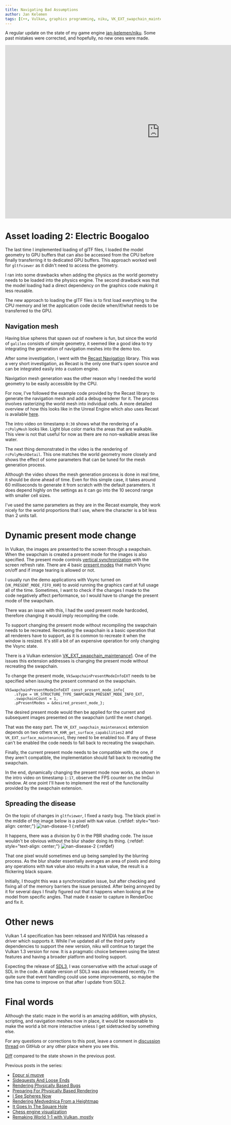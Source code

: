 ```yaml
---
title: Navigating Bad Assumptions
author: Jan Kelemen
tags: [C++, Vulkan, graphics programming, niku, VK_EXT_swapchain_maintenance1]
---
```


A regular update on the state of my game engine [jan-kelemen/niku](https://github.com/jan-kelemen/niku).
Some past mistakes were corrected, and hopefully, no new ones were made.

<iframe width="1000" height="562" src="https://www.youtube.com/embed/fWpssvL9gOc" title="niku - Navigating Bad Assumptions" frameborder="0" allow="accelerometer; autoplay; clipboard-write; encrypted-media; gyroscope; picture-in-picture; web-share" referrerpolicy="strict-origin-when-cross-origin" allowfullscreen></iframe>

# Asset loading 2: Electric Boogaloo
The last time I implemented loading of glTF files, I loaded the model geometry to GPU buffers that can also be accessed from the CPU before finally transferring it to dedicated GPU buffers.
This approach worked well for `gltfviewer` as it didn't need to access the geometry. 

I ran into some drawbacks when adding the physics as the world geometry needs to be loaded into the physics engine.
The second drawback was that the model loading had a direct dependency on the graphics code making it less reusable.

The new approach to loading the glTF files is to first load everything to the CPU memory and let the application code decide when/if/what needs to be transferred to the GPU.

## Navigation mesh
Having blue spheres that spawn out of nowhere is fun, but since the world of `galileo` consists of simple geometry, it seemed like a good idea to try integrating the generation of navigation meshes into the demo too.

After some investigation, I went with the [Recast Navigation](https://recastnav.com) library.
This was a very short investigation, as Recast is the only one that's open source and can be integrated easily into a custom engine.

Navigation mesh generation was the other reason why I needed the world geometry to be easily accessible by the CPU.

For now, I've followed the example code provided by the Recast library to generate the navigation mesh and add a debug renderer for it.
The process involves rasterizing the world mesh into individual cells. 
A more detailed overview of how this looks like in the Unreal Engine which also uses Recast is available [here](https://www.unrealdoc.com/p/navigation-mesh).

The intro video on timestamp `0:30` shows what the rendering of a `rcPolyMesh` looks like. 
Light blue color marks the areas that are walkable. This view is not that useful for now as there are no non-walkable areas like water.

The next thing demonstrated in the video is the rendering of `rcPolyMeshDetail`. 
This one matches the world geometry more closely and shows the effect of some parameters that can be tuned for the mesh generation process.

Although the video shows the mesh generation process is done in real time, it should be done ahead of time.
Even for this simple case, it takes around 60 milliseconds to generate it from scratch with the default parameters. 
It does depend highly on the settings as it can go into the 10 second range with smaller cell sizes.

I've used the same parameters as they are in the Recast example, they work nicely for the world proportions that I use, where the character is a bit less than 2 units tall.

# Dynamic present mode change
In Vulkan, the images are presented to the screen through a swapchain. 
When the swapchain is created a present mode for the images is also specified. 
The present mode controls [vertical synchronization](https://en.wikipedia.org/wiki/Screen_tearing#Vertical_synchronization) with the screen refresh rate.
There are 4 basic [present modes](https://registry.khronos.org/vulkan/specs/latest/man/html/VkPresentModeKHR.html) that match Vsync on/off and if image tearing is allowed or not. 

I usually run the demo applications with Vsync turned on (`VK_PRESENT_MODE_FIFO_KHR`) to avoid running the graphics card at full usage all of the time.
Sometimes, I want to check if the changes I made to the code negatively affect performance, so I would have to change the present mode of the swapchain.

There was an issue with this, I had the used present mode hardcoded, therefore changing it would imply recompiling the code.

To support changing the present mode without recompiling the swapchain needs to be recreated.
Recreating the swapchain is a basic operation that all renderers have to support, as it is common to recreate it when the window is resized.
It's still a bit of an expensive operation for only changing the Vsync state.

There is a Vulkan extension [VK_EXT_swapchain_maintenance1](https://docs.vulkan.org/features/latest/features/proposals/VK_EXT_swapchain_maintenance1.html).
One of the issues this extension addresses is changing the present mode without recreating the swapchain.

To change the present mode, `VkSwapchainPresentModeInfoEXT` needs to be specified when issuing the present command on the swapchain.
```
VkSwapchainPresentModeInfoEXT const present_mode_info{
    .sType = VK_STRUCTURE_TYPE_SWAPCHAIN_PRESENT_MODE_INFO_EXT,
    .swapchainCount = 1,
    .pPresentModes = &desired_present_mode_};
```
The desired present mode would then be applied for the current and subsequent images presented on the swapchain (until the next change).

That was the easy part. The `VK_EXT_swapchain_maintenance1` extension depends on two others `VK_KHR_get_surface_capabilities2` and `VK_EXT_surface_maintenance1`, they need to be enabled too.
If any of these can't be enabled the code needs to fall back to recreating the swapchain.

Finally, the current present mode needs to be compatible with the one, if they aren't compatible, the implementation should fall back to recreating the swapchain.

In the end, dynamically changing the present mode now works, as shown in the intro video on timestamp `1:17`, observe the FPS counter on the ImGui window.
At one point I'll have to implement the rest of the functionality provided by the swapchain extension.

## Spreading the disease
On the topic of changes in `gltfviewer`, I fixed a nasty bug. The black pixel in the middle of the image below is a pixel with `NaN` value.
{:refdef: style="text-align: center;"}
![nan-disease-1](/assets/posts/20250207/2025-02-07-disease1.jpeg)
{:refdef}

It happens, there was a division by 0 in the PBR shading code. The issue wouldn't be obvious without the blur shader doing its thing.
{:refdef: style="text-align: center;"}
![nan-disease-2](/assets/posts/20250207/2025-02-07-disease2.jpeg)
{:refdef}

That one pixel would sometimes end up being sampled by the blurring process. 
As the blur shader essentially averages an area of pixels and doing any operations with `NaN` value also results in a `NaN` value, the result is a flickering black square.

Initially, I thought this was a synchronization issue, but after checking and fixing all of the memory barriers the issue persisted.
After being annoyed by it for several days I finally figured out that it happens when looking at the model from specific angles.
That made it easier to capture in RenderDoc and fix it. 

# Other news
Vulkan 1.4 specification has been released and NVIDIA has released a driver which supports it. 
While I've updated all of the third party dependencies to support the new version, niku will continue to target the Vulkan 1.3 version for now.
It is a pragmatic choice between using the latest features and having a broader platform and tooling support. 

Expecting the release of [SDL3](https://www.libsdl.org/index.php), I was conservative with the actual usage of SDL in the code.
A stable version of SDL3 was also released recently.
I'm quite sure that event handling could use some improvements, so maybe the time has come to improve on that after I update from SDL2.

# Final words
Although the static maze in the world is an amazing addition, with physics, scripting, and navigation meshes now in place,
it would be reasonable to make the world a bit more interactive unless I get sidetracked by something else.

For any questions or corrections to this post, leave a comment in [discussion thread](https://github.com/jan-kelemen/niku/discussions/1) on GitHub or any other place where you see this.

[Diff](https://github.com/jan-kelemen/niku/compare/760b7e6231d363328396b3eeb9a3562b8041ad60...28c9c89b7b7dece34280d0a6b9181f38ce68f265) compared to the state shown in the previous post.

Previous posts in the series:
* [Eppur si muove](/2025/01/11/eppur-si-mouve.html)
* [Sidequests And Loose Ends](/2024/11/25/sidequests-and-loose-ends.html)
* [Rendering Physically Based Bugs](/2024/10/26/rendering-physically-based-bugs.html)
* [Preparing For Physically Based Rendering](/2024/09/27/preparing-for-physically-based-rendering.html)
* [I See Spheres Now](/2024/08/25/i-see-spheres-now.html)
* [Rendering Medvednica From a Heightmap](/2024/08/10/rendering-medvednica-from-heightmap.html)
* [It Goes In The Square Hole](/2024/07/05/it-goes-in-the-square-hole.html)
* [Chess engine visualization](/2024/06/13/chess-engine-visualization.html)
* [Remaking World 1-1 with Vulkan, mostly](/2024/05/14/remaking-world-11-mostly.html)
